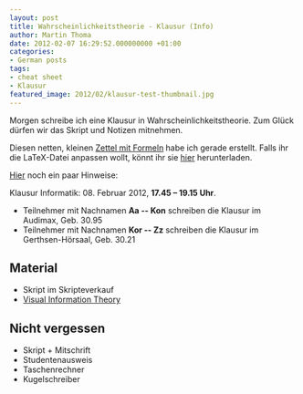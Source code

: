 ```yaml
---
layout: post
title: Wahrscheinlichkeitstheorie - Klausur (Info)
author: Martin Thoma
date: 2012-02-07 16:29:52.000000000 +01:00
categories:
- German posts
tags:
- cheat sheet
- Klausur
featured_image: 2012/02/klausur-test-thumbnail.jpg
---
```

Morgen schreibe ich eine Klausur in Wahrscheinlichkeitstheorie. Zum Glück dürfen wir das Skript und Notizen mitnehmen.

Diesen netten, kleinen <a href='../images/2012/02/wt-cheat-sheet.pdf'>Zettel mit Formeln</a> habe ich gerade erstellt. Falls ihr die LaTeX-Datei anpassen wollt, könnt ihr sie <a href='../images/2012/02/wt-cheat-sheet.zip'>hier</a> herunterladen.

<a href="http://www.math.kit.edu/stoch/lehre/wtinf2011w">Hier</a> noch ein paar Hinweise:

Klausur Informatik: 08. Februar 2012, <strong>17.45 &ndash; 19.15 Uhr</strong>.
<ul>
  <li>Teilnehmer mit Nachnamen <strong>Aa -- Kon</strong> schreiben die Klausur im Audimax, Geb. 30.95 </li>
  <li>Teilnehmer mit Nachnamen <strong>Kor -- Zz</strong> schreiben die Klausur im Gerthsen-Hörsaal, Geb.&nbsp;30.21 </li>
</ul>


## Material

* Skript im Skripteverkauf
* [Visual Information Theory](http://colah.github.io/posts/2015-09-Visual-Information/)


## Nicht vergessen

* Skript + Mitschrift
* Studentenausweis
* Taschenrechner
* Kugelschreiber
